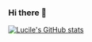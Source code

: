 ### Hi there 👋

[![Lucile's GitHub stats](https://github-readme-stats.vercel.app/api?username=LU347)](https://github.com/LU347/github-readme-stats)

<!--
**LU347/LU347** is a ✨ _special_ ✨ repository because its `README.md` (this file) appears on your GitHub profile.

Here are some ideas to get you started:

- 🔭 I’m currently working on ...
- 🌱 I’m currently learning ...
- 👯 I’m looking to collaborate on ...
- 🤔 I’m looking for help with ...
- 💬 Ask me about ...
- 📫 How to reach me: ...
- 😄 Pronouns: ...
- ⚡ Fun fact: ...
-->
